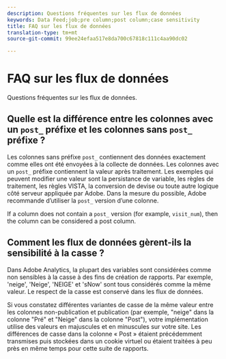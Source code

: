 ```yaml
---
description: Questions fréquentes sur les flux de données
keywords: Data Feed;job;pre column;post column;case sensitivity
title: FAQ sur les flux de données
translation-type: tm+mt
source-git-commit: 99ee24efaa517e8da700c67818c111c4aa90dc02

---
```



# FAQ sur les flux de données

Questions fréquentes sur les flux de données.

## Quelle est la différence entre les colonnes avec un `post_` préfixe et les colonnes sans `post_` préfixe ?

Les colonnes sans préfixe `post_` contiennent des données exactement comme elles ont été envoyées à la collecte de données. Les colonnes avec un `post_` préfixe contiennent la valeur après traitement. Les exemples qui peuvent modifier une valeur sont la persistance de variable, les règles de traitement, les règles VISTA, la conversion de devise ou toute autre logique côté serveur appliquée par Adobe. Dans la mesure du possible, Adobe recommande d’utiliser la `post_` version d’une colonne.

If a column does not contain a `post_` version (for example, `visit_num`), then the column can be considered a post column.

## Comment les flux de données gèrent-ils la sensibilité à la casse ?

Dans Adobe Analytics, la plupart des variables sont considérées comme non sensibles à la casse à des fins de création de rapports. Par exemple, 'neige', 'Neige', 'NEIGE' et 'sNow' sont tous considérés comme la même valeur. Le respect de la casse est conservé dans les flux de données.

Si vous constatez différentes variantes de casse de la même valeur entre les colonnes non-publication et publication (par exemple, "neige" dans la colonne "Pré" et "Neige" dans la colonne "Post"), votre implémentation utilise des valeurs en majuscules et en minuscules sur votre site. Les différences de casse dans la colonne « Post » étaient précédemment transmises puis stockées dans un cookie virtuel ou étaient traitées à peu près en même temps pour cette suite de rapports.